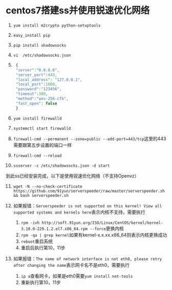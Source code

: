 # centos7搭建ss并使用锐速优化网络
1. `yum install m2crypto python-setuptools`

2. `easy_install pip`

3. `pip install shadowsocks`

4. `vi  /etc/shadowsocks.json`

5. ```javascript 
    {
    "server":"0.0.0.0",
    "server_port":443,
    "local_address": "127.0.0.1",
    "local_port":1080,
    "password":"123456",
    "timeout":300,
    "method":"aes-256-cfb",
    "fast_open": false
    }
    ```

6. `yum install firewalld`

7. `systemctl start firewalld`

8. `firewall-cmd --permanent --zone=public --add-port=443/tcp`这里的443需要跟第五步设置的端口一样

9. `firewall-cmd --reload`

10. `ssserver -c /etc/shadowsocks.json -d start`

  到此ss已经安装完成，以下是使用锐速优化网络（不支持Openvz）

11. `wget -N --no-check-certificate https://github.com/91yun/serverspeeder/raw/master/serverspeeder.sh && bash serverspeeder.sh`

12. 如果报错：`Serverspeeder is not supported on this kernel! View all supported systems and kernels here`表示内核不支持，需要执行

     1. `rpm -ivh http://soft.91yun.org/ISO/Linux/CentOS/kernel/kernel-3.10.0-229.1.2.el7.x86_64.rpm --force`更换内核
     2. `rpm -qa | grep kernel`如果有kernel-x.x.xx.x86_64则表示内核更换成功
     3. `reboot`重启系统
     4. 重启后执行第10，11步

13. 如果报错：`The name of network interface is not eth0, please retry after changing the name`表示网卡名不是eth0，需要执行
     
     1. `ip a`查看网卡，如果是eth0需要`yum install net-tools`
     2. 重新执行第10，11步
